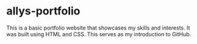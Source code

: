 # allys-portfolio
This is a basic portfolio website that showcases my skills and interests. It was built using HTML and CSS.
This serves as my introduction to GitHub.